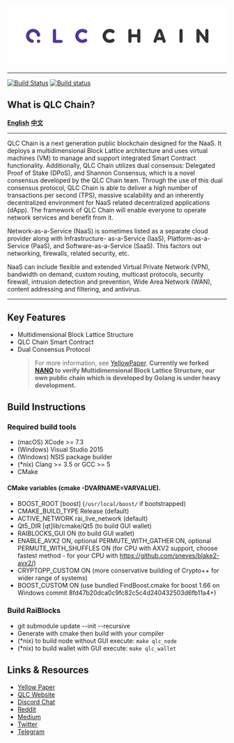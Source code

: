 <div align="center">
    <img src="logo.png" alt="Logo" width='auto' height='auto'/>
</div>

---
[![Build Status](https://travis-ci.org/nanocurrency/raiblocks.svg?branch=master)](https://travis-ci.org/nanocurrency/raiblocks)
[![Build status](https://ci.appveyor.com/api/projects/status/uwdcxi87h2y6jx94/branch/master?svg=true)](https://ci.appveyor.com/project/argakiig/raiblocks/branch/master)
## What is QLC Chain?

**[English](README.md)** **[中文](README_CN.md)**

---

QLC Chain is a next generation public blockchain designed for the NaaS. It deploys a multidimensional Block Lattice architecture and uses virtual machines (VM) to manage and support integrated Smart Contract functionality. Additionally, QLC Chain utilizes dual consensus: Delegated Proof of Stake (DPoS), and Shannon Consensus, which is a novel consensus developed by the QLC Chain team. Through the use of this dual consensus protocol, QLC Chain is able to deliver a high number of transactions per second (TPS), massive scalability and an inherently decentralized environment for NaaS related decentralized applications (dApp). The framework of QLC Chain will enable everyone to operate network services and benefit from it.

Network-as-a-Service (NaaS) is sometimes listed as a separate cloud provider along with Infrastructure- as-a-Service (IaaS), Platform-as-a-Service (PaaS), and Software-as-a-Service (SaaS).
This factors out networking, firewalls, related security, etc.

NaaS can include flexible and extended Virtual Private Network (VPN), bandwidth on demand, custom routing, multicast protocols, security firewall, intrusion detection and prevention, Wide Area Network (WAN), content addressing and filtering, and antivirus.

---

## Key Features

* Multidimensional Block Lattice Structure 
* QLC Chain Smart Contract 
* Dual Consensus Protocol 
    > For more information, see [YellowPaper](https://github.com/qlcchain/YellowPaper). **Currently we forked [NANO](https://github.com/nanocurrency/raiblocks/wiki/Build-Instructions) to verify Multidimensional Block Lattice Structure, our own public chain which is developed by Golang is under heavy development.**

## Build Instructions
### Required build tools

- (macOS) XCode >= 7.3
- (Windows) Visual Studio 2015
- (Windows) NSIS package builder
- (*nix) Clang >= 3.5 or GCC >= 5
- CMake

#### CMake variables (cmake -DVARNAME=VARVALUE).
- BOOST_ROOT [boost] (`/usr/local/boost/` if bootstrapped)
- CMAKE_BUILD_TYPE Release (default)
- ACTIVE_NETWORK rai_live_network (default)
- Qt5_DIR [qt]lib/cmake/Qt5 (to build GUI wallet)
- RAIBLOCKS_GUI ON (to build GUI wallet)
- ENABLE_AVX2 ON, optional PERMUTE_WITH_GATHER ON, optional PERMUTE_WITH_SHUFFLES ON (for CPU with AXV2 support, choose fastest method - for your CPU with https://github.com/sneves/blake2-avx2/)
- CRYPTOPP_CUSTOM ON (more conservative building of Crypto++ for wider range of systems)
- BOOST_CUSTOM ON (use bundled FindBoost.cmake for boost 1.66 on Windows commit 8fd47b20dca0c9fc82c5c4d240432503d6fb11a4+)

### Build RaiBlocks
- git submodule update --init --recursive
- Generate with cmake then build with your compiler
- (*nix) to build node without GUI execute: `make qlc_node`
- (*nix) to build wallet with GUI execute: `make qlc_wallet`

## Links & Resources
* [Yellow Paper](https://github.com/qlcchain/YellowPaper)
* [QLC Website](https://qlcchain.org)
* [Discord Chat](https://discord.gg/JnCnhjr)
* [Reddit](https://www.reddit.com/r/Qlink/)
* [Medium](https://medium.com/qlc-chain)
* [Twitter](https://twitter.com/QLCchain)
* [Telegram](https://t.me/qlinkmobile)
